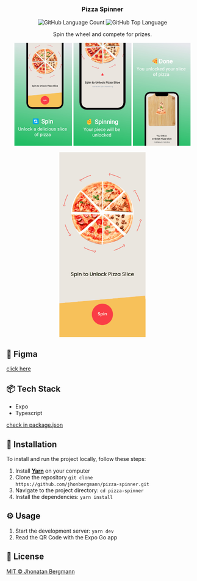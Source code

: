 <h3 align="center">
  Pizza Spinner
</h3>

<p align="center">
  <img alt="GitHub Language Count" src="https://img.shields.io/github/languages/count/jhonbergmann/pizza-spinner" />
  <img alt="GitHub Top Language" src="https://img.shields.io/github/languages/top/jhonbergmann/pizza-spinner" />
</p>

<p align="center">Spin the wheel and compete for prizes.</p>

<p align="center">
  <img src="docs/assets/illustration1.jpg" width="30%"  alt="illustration" >
  <img src="docs/assets/illustration2.jpg" width="30%"  alt="illustration" >
  <img src="docs/assets/illustration3.jpg" width="30%"  alt="illustration" >
</p>


<p align="center">
  <img src="docs/assets/preview.gif" width="45%"  alt="illustration" >
</p>

## 🎨 Figma

[click here](https://www.figma.com/design/tcXFNfmR0WSKNrBHsaMek2/Pizza-Spinner-Mobile-App)

## 📦 Tech Stack

- Expo
- Typescript

[check in package.json](package.json)

## 🔩 Installation

To install and run the project locally, follow these steps:

1. Install [**Yarn**](https://yarnpkg.com/) on your computer
1. Clone the repository `git clone https://github.com/jhonbergmann/pizza-spinner.git`
1. Navigate to the project directory: `cd pizza-spinner`
1. Install the dependencies: `yarn install`

## ⚙️ Usage

1. Start the development server: `yarn dev`
1. Read the QR Code with the Expo Go app

## 📝 License

[MIT © Jhonatan Bergmann](https://github.com/jhonbergmann/pizza-spinner/blob/main/LICENSE)
